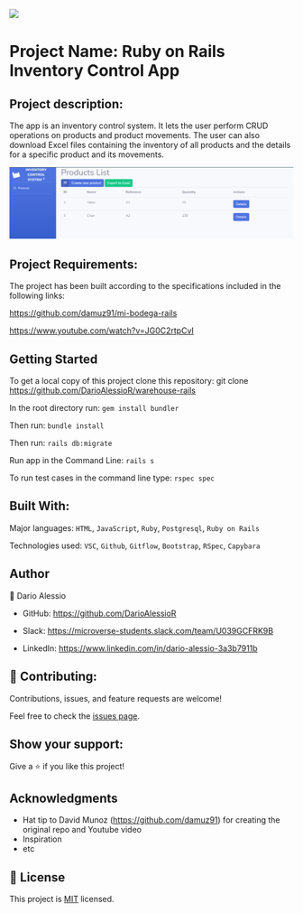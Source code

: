 ![](https://img.shields.io/badge/Microverse-blueviolet)

# Project Name: Ruby on Rails Inventory Control App

## Project description:
The app is an inventory control system. It lets the user perform CRUD operations on products and product movements.
The user can also download Excel files containing the inventory of all products and the details for a specific product and its movements.

![](app/assets/images/readme_image.png)

## Project Requirements:
The project has been built according to the specifications included in the following links:

https://github.com/damuz91/mi-bodega-rails

https://www.youtube.com/watch?v=JG0C2rtpCvI


## Getting Started

To get a local copy of this project clone this repository: git clone https://github.com/DarioAlessioR/warehouse-rails

In the root directory run: `gem install bundler`

Then run: `bundle install`

Then run: `rails db:migrate`

Run app in the Command Line: `rails s`

To run test cases in the command line type: `rspec spec`

## Built With:
Major languages: `HTML`, `JavaScript`, `Ruby`, `Postgresql`, `Ruby on Rails`

Technologies used: `VSC`, `Github`, `Gitflow`, `Bootstrap`, `RSpec`, `Capybara`


##  Author
👤 Dario Alessio

- GitHub: https://github.com/DarioAlessioR

- Slack: https://microverse-students.slack.com/team/U039GCFRK9B

- LinkedIn: https://www.linkedin.com/in/dario-alessio-3a3b7911b

## 🤝 Contributing:

Contributions, issues, and feature requests are welcome!

Feel free to check the [issues page](../../issues/).

## Show your support:

Give a ⭐️ if you like this project!

## Acknowledgments

- Hat tip to David Munoz (https://github.com/damuz91) for creating the original repo and Youtube video
- Inspiration
- etc

## 📝 License

This project is [MIT](LICENSE) licensed.